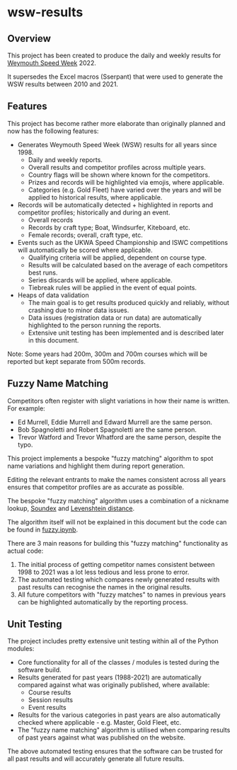 # wsw-results

## Overview

This project has been created to produce the daily and weekly results for [Weymouth Speed Week](https://www.speedsailing.com/) 2022.

It supersedes the Excel macros (Sserpant) that were used to generate the WSW results between 2010 and 2021.



## Features

This project has become rather more elaborate than originally planned and now has the following features:

- Generates Weymouth Speed Week (WSW) results for all years since 1998.
  - Daily and weekly reports.
  - Overall results and competitor profiles across multiple years.
  - Country flags will be shown where known for the competitors.
  - Prizes and records will be highlighted via emojis, where applicable.
  - Categories (e.g. Gold Fleet) have varied over the years and will be applied to historical results, where applicable.
- Records will be automatically detected + highlighted in reports and competitor profiles; historically and during an event.
  - Overall records
  - Records by craft type; Boat, Windsurfer, Kiteboard, etc.
  - Female records; overall, craft type, etc.
- Events such as the UKWA Speed Championship and ISWC competitions will automatically be scored where applicable.
  - Qualifying criteria will be applied, dependent on course type.
  - Results will be calculated based on the average of each competitors best runs.
  - Series discards will be applied, where applicable.
  - Tiebreak rules will be applied in the event of equal points.
- Heaps of data validation
  - The main goal is to get results produced quickly and reliably, without crashing due to minor data issues.
  - Data issues (registration data or run data) are automatically highlighted to the person running the reports.
  - Extensive unit testing has been implemented and is described later in this document.

Note: Some years had 200m, 300m and 700m courses which will be reported but kept separate from 500m records.



## Fuzzy Name Matching

Competitors often register with slight variations in how their name is written. For example:

- Ed Murrell, Eddie Murrell and Edward Murrell are the same person.
- Bob Spagnoletti and Robert Spagnoletti are the same person.
- Trevor Watford and Trevor Whatford are the same person, despite the typo.

This project implements a bespoke "fuzzy matching" algorithm to spot name variations and highlight them during report generation.

Editing the relevant entrants to make the names consistent across all years ensures that competitor profiles are as accurate as possible.

The bespoke "fuzzy matching" algorithm uses a combination of a nickname lookup, [Soundex](https://en.wikipedia.org/wiki/Soundex) and [Levenshtein distance](https://en.wikipedia.org/wiki/Levenshtein_distance).

The algorithm itself will not be explained in this document but the code can be found in [fuzzy.ipynb](python/fuzzy.ipynb).

There are 3 main reasons for building this "fuzzy matching" functionality as actual code:

1. The initial process of getting competitor names consistent between 1998 to 2021 was a lot less tedious and less prone to error.
2. The automated testing which compares newly generated results with past results can recognise the names in the original results.
3. All future competitors with "fuzzy matches" to names in previous years can be highlighted automatically by the reporting process.



## Unit Testing

The project includes pretty extensive unit testing within all of the Python modules:

- Core functionality for all of the classes / modules is tested during the software build.
- Results generated for past years (1988-2021) are automatically compared against what was originally published, where available:
  - Course results
  - Session results
  - Event results
- Results for the various categories in past years are also automatically checked where applicable - e.g. Master, Gold Fleet, etc.
- The "fuzzy name matching" algorithm is utilised when comparing results of past years against what was published on the website.

The above automated testing ensures that the software can be trusted for all past results and will accurately generate all future results.

